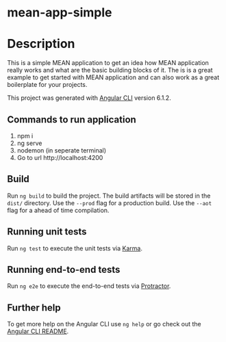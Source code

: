 # mean-app-simple

# Description

This is a simple MEAN application to get an idea how MEAN application really works and what are the basic building blocks of it. The is is a great example to get started with MEAN application and can also work as a great boilerplate for your projects.

This project was generated with [Angular CLI](https://github.com/angular/angular-cli) version 6.1.2.

## Commands to run application

1. npm i
2. ng serve
3. nodemon (in seperate terminal)
4. Go to url http://localhost:4200

## Build

Run `ng build` to build the project. The build artifacts will be stored in the `dist/` directory. Use the `--prod` flag for a production build. Use the `--aot` flag for a ahead of time compilation.

## Running unit tests

Run `ng test` to execute the unit tests via [Karma](https://karma-runner.github.io).

## Running end-to-end tests

Run `ng e2e` to execute the end-to-end tests via [Protractor](http://www.protractortest.org/).

## Further help

To get more help on the Angular CLI use `ng help` or go check out the [Angular CLI README](https://github.com/angular/angular-cli/blob/master/README.md).
